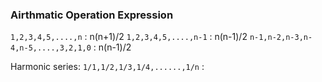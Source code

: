 ### Airthmatic Operation Expression
`1,2,3,4,5,....,n` : n(n+1)/2
`1,2,3,4,5,....,n-1` : n(n-1)/2
`n-1,n-2,n-3,n-4,n-5,....,3,2,1,0` : n(n-1)/2

Harmonic series:
`1/1,1/2,1/3,1/4,......,1/n` : 


#### 